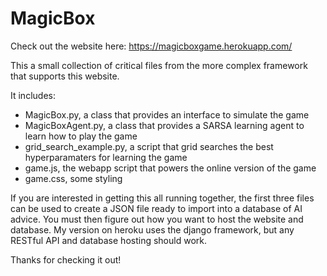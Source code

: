 # MagicBox
Check out the website here: https://magicboxgame.herokuapp.com/

This a small collection of critical files from the more complex framework that supports this website. 

It includes:
- MagicBox.py, a class that provides an interface to simulate the game
- MagicBoxAgent.py, a class that provides a SARSA learning agent to learn how to play the game
- grid_search_example.py, a script that grid searches the best hyperparamaters for learning the game
- game.js, the webapp script that powers the online version of the game
- game.css, some styling

If you are interested in getting this all running together, the first three files can be used to create a JSON file ready to import into a database of AI advice. You must then figure out how you want to host the website and database. My version on heroku uses the django framework, but any RESTful API and database hosting should work. 

Thanks for checking it out! 

